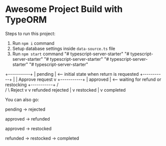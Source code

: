 # Awesome Project Build with TypeORM

Steps to run this project:

1. Run `npm i` command
2. Setup database settings inside `data-source.ts` file
3. Run `npm start` command
   "# typescript-server-starter"
   "# typescript-server-starter"
   "# typescript-server-starter"
   "# typescript-server-starter"
   "# typescript-server-starter"

<!-- return sale process -->

+-----------+
| pending | <-- initial state when return is requested
+-----------+
|
| Approve request
v
+-----------+
| approved | <-- waiting for refund or restocking
+-----------+
/ \
 / \ Reject
v v
refunded rejected
|
v
restocked
|
v
completed

<!-- second view -->

You can also go:

pending → rejected

approved → refunded

approved → restocked

refunded → restocked → completed
